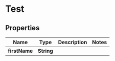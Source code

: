 

# Test


## Properties

| Name | Type | Description | Notes |
|------------ | ------------- | ------------- | -------------|
|**firstName** | **String** |  |  |



